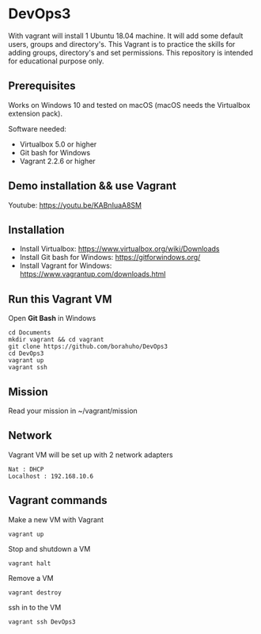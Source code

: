 # DevOps3

With vagrant will install 1 Ubuntu 18.04 machine.
It will add some default users, groups and directory's.
This Vagrant is to practice the skills for adding groups, directory's and set permissions.
This repository is intended for educational purpose only.


## Prerequisites

Works on Windows 10 and tested on macOS (macOS needs the Virtualbox extension pack).

Software needed:
* Virtualbox 5.0 or higher
* Git bash for Windows
* Vagrant 2.2.6 or higher


## Demo installation && use Vagrant

Youtube: https://youtu.be/KABnIuaA8SM


## Installation

* Install Virtualbox: https://www.virtualbox.org/wiki/Downloads
* Install Git bash for Windows: https://gitforwindows.org/
* Install Vagrant for Windows: https://www.vagrantup.com/downloads.html

## Run this Vagrant VM
Open **Git Bash** in Windows
```
cd Documents
mkdir vagrant && cd vagrant
git clone https://github.com/borahuho/DevOps3
cd DevOps3
vagrant up
vagrant ssh
```
## Mission

Read your mission in ~/vagrant/mission

## Network
Vagrant VM will be set up with 2 network adapters
```
Nat : DHCP
Localhost : 192.168.10.6
```
## Vagrant commands
Make a new VM with Vagrant
```
vagrant up
```
Stop and shutdown a VM
```
vagrant halt
```
Remove a VM
```
vagrant destroy
```
ssh in to the VM
```
vagrant ssh DevOps3
```

